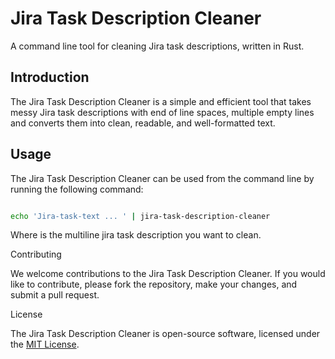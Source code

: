 # Jira Task Description Cleaner

A command line tool for cleaning Jira task descriptions, written in Rust.

## Introduction

The Jira Task Description Cleaner is a simple and efficient tool that takes messy Jira task descriptions with end of line spaces, multiple empty lines and converts them into clean, readable, and well-formatted text.


## Usage

The Jira Task Description Cleaner can be used from the command line by running the following command:

```bash

echo 'Jira-task-text ... ' | jira-task-description-cleaner

```

Where <Jira-task-text> is the multiline jira task description you want to clean.

Contributing

We welcome contributions to the Jira Task Description Cleaner. If you would like to contribute, please fork the repository, make your changes, and submit a pull request.

License

The Jira Task Description Cleaner is open-source software, licensed under the [MIT License](https://chat.openai.com/LICENSE).
